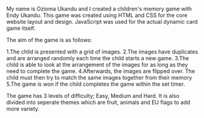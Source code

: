 My name is Ozioma Ukandu and I created a children's memory game with Endy Ukandu.
This game was created using HTML and CSS for the core website layout and design.
JavaScript was used for the actual dynamic card game itself.

The aim of the game is as follows:

1.The child is presented with a grid of images.
2.The images have duplicates and are arranged randomly each time the child starts
a new game.
3.The child is able to look at the arrangement of the images for as long as they need
to complete the game.
4.Afterwards, the images are flipped over. The child must then try to match the
same images together from their memory
5.The game is won if the child completes the game within the set timer.

The game has 3 levels of difficulty; Easy, Medium and Hard. It is also divided into seperate themes which are fruit, animals
and EU flags to add more variety.